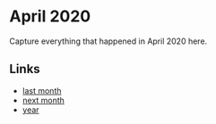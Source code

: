 # April 2020

Capture everything that happened in April 2020 here.

## Links
- [last month](calendar/months/2020-03.md)
- [next month](calendar/months/2020-05.md)
- [year](calendar/years/2020.md)
